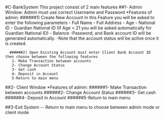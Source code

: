 #C-BankSystem
This project consist of 2 main features
##1- Admin Window: Admin must use correct Username and Password
  *Features of admin:
    ######1) Create New Account
      In this Feature you will be asked to enter the following parameters
      - Full Name
      - Full Address
      - Age
      - National ID
      - Guardian National ID
       (If Age < 21 you will be asked automatically for Guardian National ID)
      - Balance
      -Password, and Bank account ID will be generated automatically.
      -Note that the account status will be active once it is created.

      ######2) Open Existing Account must enter Client Bank Account ID then choose between the following features
       1- Make Transaction between accounts
       2- Change Account Status
       3- Get cash
       4- Deposit in Account
       5-Return to main menu

##2- Client Window
 *Features of admin:
     ######1- Make Transaction between accounts
     ######2- Change Account Status
     ######3- Get cash
     ######4- Deposit in Account
     ######5-Return to main menu
     
##3-Exit System -- Return to main menu to choose between admin mode or client mode 
